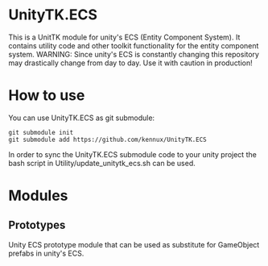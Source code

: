 # UnityTK.ECS

This is a UnitTK module for unity's ECS (Entity Component System).
It contains utility code and other toolkit functionality for the entity component system.
WARNING: Since unity's ECS is constantly changing this repository may drastically change from day to day.
Use it with caution in production!

# How to use

You can use UnityTK.ECS as git submodule:

`git submodule init`  
`git submodule add https://github.com/kennux/UnityTK.ECS`

In order to sync the UnityTK.ECS submodule code to your unity project the bash script in Utility/update_unitytk_ecs.sh can be used.

# Modules

Prototypes
-----

Unity ECS prototype module that can be used as substitute for GameObject prefabs in unity's ECS.

